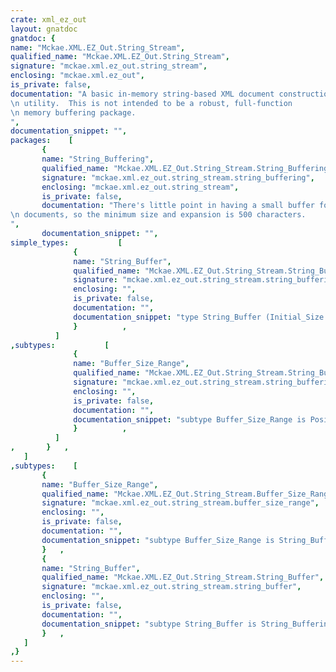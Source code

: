 ```yaml
---
crate: xml_ez_out
layout: gnatdoc
gnatdoc: {
name: "Mckae.XML.EZ_Out.String_Stream",
qualified_name: "Mckae.XML.EZ_Out.String_Stream",
signature: "mckae.xml.ez_out.string_stream",
enclosing: "mckae.xml.ez_out",
is_private: false,
documentation: "A basic in-memory string-based XML document construction\n utility.  This is not intended to be a robust, full-function\n memory buffering package.",
documentation_snippet: "",
packages:    [
       {
       name: "String_Buffering",
       qualified_name: "Mckae.XML.EZ_Out.String_Stream.String_Buffering",
       signature: "mckae.xml.ez_out.string_stream.string_buffering",
       enclosing: "mckae.xml.ez_out.string_stream",
       is_private: false,
       documentation: "There's little point in having a small buffer for building XML\n documents, so the minimum size and expansion is 500 characters.",
       documentation_snippet: "",
simple_types:           [
              {
              name: "String_Buffer",
              qualified_name: "Mckae.XML.EZ_Out.String_Stream.String_Buffering.String_Buffer",
              signature: "mckae.xml.ez_out.string_stream.string_buffering.string_buffer",
              enclosing: "",
              is_private: false,
              documentation: "",
              documentation_snippet: "type String_Buffer (Initial_Size : Buffer_Size_Range := 5000;\n                    Expansion    : Buffer_Size_Range := 5000) is limited private;",
              }          ,
          ]
,subtypes:           [
              {
              name: "Buffer_Size_Range",
              qualified_name: "Mckae.XML.EZ_Out.String_Stream.String_Buffering.Buffer_Size_Range",
              signature: "mckae.xml.ez_out.string_stream.string_buffering.buffer_size_range",
              enclosing: "",
              is_private: false,
              documentation: "",
              documentation_snippet: "subtype Buffer_Size_Range is Positive range 500 .. Positive'Last;",
              }          ,
          ]
,       }   ,
   ]
,subtypes:    [
       {
       name: "Buffer_Size_Range",
       qualified_name: "Mckae.XML.EZ_Out.String_Stream.Buffer_Size_Range",
       signature: "mckae.xml.ez_out.string_stream.buffer_size_range",
       enclosing: "",
       is_private: false,
       documentation: "",
       documentation_snippet: "subtype Buffer_Size_Range is String_Buffering.Buffer_Size_Range;",
       }   ,
       {
       name: "String_Buffer",
       qualified_name: "Mckae.XML.EZ_Out.String_Stream.String_Buffer",
       signature: "mckae.xml.ez_out.string_stream.string_buffer",
       enclosing: "",
       is_private: false,
       documentation: "",
       documentation_snippet: "subtype String_Buffer is String_Buffering.String_Buffer;",
       }   ,
   ]
,}
---
```

